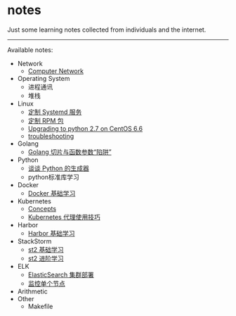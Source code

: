 # notes
Just some learning notes collected from individuals and the internet.

---

Available notes:

- Network
    - [Computer Network](https://github.com/RosenLo/notes/blob/master/network/computer_network.md)
- Operating System
    - 进程通讯
    - 堆栈
- Linux
    - [定制 Systemd 服务](https://github.com/RosenLo/notes/blob/master/Linux/custom_es_agent_service.md)
    - [定制 RPM 包](https://github.com/RosenLo/notes/blob/master/ELK/ElasticSearch/elasticsearch_package_step.md)
    - [Upgrading to python 2.7 on CentOS 6.6](https://github.com/RosenLo/notes/blob/master/Linux/Upgrading_to_python_2.7_on_Centos_6.6.md)
    - [troubleshooting](https://github.com/RosenLo/notes/blob/master/Linux/troubleshooting.md)
- Golang
	- [Golang 切片与函数参数“陷阱”](https://github.com/RosenLo/notes/blob/master/golang/docs/slice_with_array.md)
- Python
	- [谈谈 Python 的生成器](https://github.com/RosenLo/notes/blob/master/python/docs/talk_yield.md)
    - python标准库学习
- Docker
    - [Docker 基础学习](https://github.com/RosenLo/notes/blob/master/docker/getting_started.md)
- Kubernetes
	- [Concepts](https://github.com/RosenLo/notes/blob/master/k8s/docs/concepts.md)
	- [Kubernetes 代理使用技巧](https://github.com/RosenLo/notes/blob/master/k8s/docs/k8s_proxy.md)
- Harbor
    - [Harbor 基础学习](https://github.com/RosenLo/notes/blob/master/harbor/getting_started.md)
- StackStorm
    - [st2 基础学习](https://github.com/RosenLo/notes/blob/master/st2/getting_started.md)
    - [st2 进阶学习](https://github.com/RosenLo/notes/blob/master/st2/advanced.md)
- ELK
	- [ElasticSearch 集群部署](https://github.com/RosenLo/notes/blob/master/ELK/ElasticSearch/elasticsearch_cluster_deploy.md)
	- [监控单个节点](https://github.com/RosenLo/notes/blob/master/ELK/ElasticSearch/monitor_individual_nodes.md)
- Arithmetic
- Other
    - Makefile
